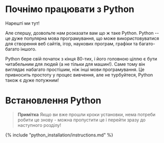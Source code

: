 # Почнімо працювати з Python

Нарешті ми тут!

Але спершу, дозвольте нам розказати вам що ж таке Python. Python -- це дуже популярна мова програмування, що може використовуватися для створення веб сайтів, ігор, наукових програм, графіки та багато-багато іншого.

Python бере свій початок з кінця 80-тих, і його головною ціллю є бути читабельним для людей (а не тільки для машин!). Саме тому він виглядає набагато простішим, ніж інші мови програмування. Це привносить простоту у процес вивчення, але не турбуйтеся, Python також є дуже потужним!

# Встановлення Python

> **Примітка** Якщо ви вже прошли кроки установки, нема потреби робити це знову - можна пропустити це і перейти зразу до наступного розділу!

{% include "python_installation/instructions.md" %}